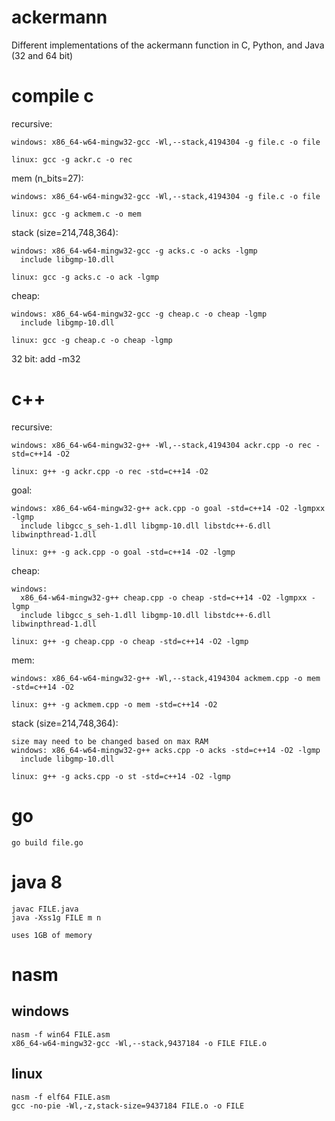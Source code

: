 # ackermann
Different implementations of the ackermann function in C, Python, and Java (32 and 64 bit)

# compile c

  recursive:
  
    windows: x86_64-w64-mingw32-gcc -Wl,--stack,4194304 -g file.c -o file
    
    linux: gcc -g ackr.c -o rec
  
  mem (n_bits=27):
  
    windows: x86_64-w64-mingw32-gcc -Wl,--stack,4194304 -g file.c -o file
    
    linux: gcc -g ackmem.c -o mem
  
  stack (size=214,748,364):
  
    windows: x86_64-w64-mingw32-gcc -g acks.c -o acks -lgmp
      include libgmp-10.dll
      
    linux: gcc -g acks.c -o ack -lgmp

  cheap:
  
    windows: x86_64-w64-mingw32-gcc -g cheap.c -o cheap -lgmp
      include libgmp-10.dll
      
    linux: gcc -g cheap.c -o cheap -lgmp
  
  32 bit: add -m32

# c++
  recursive:
  
    windows: x86_64-w64-mingw32-g++ -Wl,--stack,4194304 ackr.cpp -o rec -std=c++14 -O2
    
    linux: g++ -g ackr.cpp -o rec -std=c++14 -O2

  goal:
  
    windows: x86_64-w64-mingw32-g++ ack.cpp -o goal -std=c++14 -O2 -lgmpxx -lgmp
      include libgcc_s_seh-1.dll libgmp-10.dll libstdc++-6.dll libwinpthread-1.dll
      
    linux: g++ -g ack.cpp -o goal -std=c++14 -O2 -lgmp
  
  cheap:
  
    windows:
      x86_64-w64-mingw32-g++ cheap.cpp -o cheap -std=c++14 -O2 -lgmpxx -lgmp
      include libgcc_s_seh-1.dll libgmp-10.dll libstdc++-6.dll libwinpthread-1.dll
      
    linux: g++ -g cheap.cpp -o cheap -std=c++14 -O2 -lgmp
  
  mem:
  
    windows: x86_64-w64-mingw32-g++ -Wl,--stack,4194304 ackmem.cpp -o mem -std=c++14 -O2
    
    linux: g++ -g ackmem.cpp -o mem -std=c++14 -O2
  
  stack (size=214,748,364):
  
    size may need to be changed based on max RAM
    windows: x86_64-w64-mingw32-g++ acks.cpp -o acks -std=c++14 -O2 -lgmp
      include libgmp-10.dll
   
    linux: g++ -g acks.cpp -o st -std=c++14 -O2 -lgmp

# go

    go build file.go

# java 8

    javac FILE.java
    java -Xss1g FILE m n

    uses 1GB of memory

# nasm

  ## windows
  
    nasm -f win64 FILE.asm
    x86_64-w64-mingw32-gcc -Wl,--stack,9437184 -o FILE FILE.o
    
## linux

    nasm -f elf64 FILE.asm
    gcc -no-pie -Wl,-z,stack-size=9437184 FILE.o -o FILE
  
